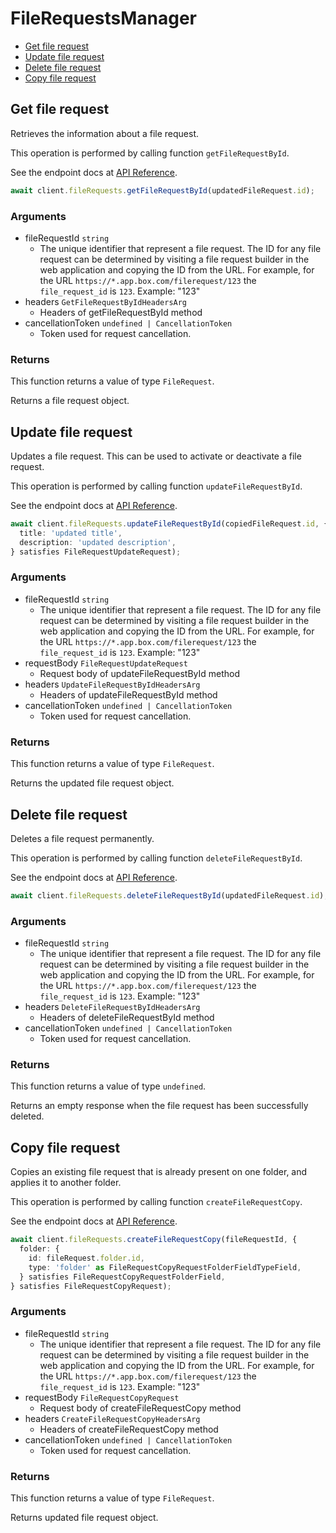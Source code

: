 # FileRequestsManager

- [Get file request](#get-file-request)
- [Update file request](#update-file-request)
- [Delete file request](#delete-file-request)
- [Copy file request](#copy-file-request)

## Get file request

Retrieves the information about a file request.

This operation is performed by calling function `getFileRequestById`.

See the endpoint docs at
[API Reference](https://developer.box.com/reference/get-file-requests-id/).

<!-- sample get_file_requests_id -->

```ts
await client.fileRequests.getFileRequestById(updatedFileRequest.id);
```

### Arguments

- fileRequestId `string`
  - The unique identifier that represent a file request. The ID for any file request can be determined by visiting a file request builder in the web application and copying the ID from the URL. For example, for the URL `https://*.app.box.com/filerequest/123` the `file_request_id` is `123`. Example: "123"
- headers `GetFileRequestByIdHeadersArg`
  - Headers of getFileRequestById method
- cancellationToken `undefined | CancellationToken`
  - Token used for request cancellation.

### Returns

This function returns a value of type `FileRequest`.

Returns a file request object.

## Update file request

Updates a file request. This can be used to activate or
deactivate a file request.

This operation is performed by calling function `updateFileRequestById`.

See the endpoint docs at
[API Reference](https://developer.box.com/reference/put-file-requests-id/).

<!-- sample put_file_requests_id -->

```ts
await client.fileRequests.updateFileRequestById(copiedFileRequest.id, {
  title: 'updated title',
  description: 'updated description',
} satisfies FileRequestUpdateRequest);
```

### Arguments

- fileRequestId `string`
  - The unique identifier that represent a file request. The ID for any file request can be determined by visiting a file request builder in the web application and copying the ID from the URL. For example, for the URL `https://*.app.box.com/filerequest/123` the `file_request_id` is `123`. Example: "123"
- requestBody `FileRequestUpdateRequest`
  - Request body of updateFileRequestById method
- headers `UpdateFileRequestByIdHeadersArg`
  - Headers of updateFileRequestById method
- cancellationToken `undefined | CancellationToken`
  - Token used for request cancellation.

### Returns

This function returns a value of type `FileRequest`.

Returns the updated file request object.

## Delete file request

Deletes a file request permanently.

This operation is performed by calling function `deleteFileRequestById`.

See the endpoint docs at
[API Reference](https://developer.box.com/reference/delete-file-requests-id/).

<!-- sample delete_file_requests_id -->

```ts
await client.fileRequests.deleteFileRequestById(updatedFileRequest.id);
```

### Arguments

- fileRequestId `string`
  - The unique identifier that represent a file request. The ID for any file request can be determined by visiting a file request builder in the web application and copying the ID from the URL. For example, for the URL `https://*.app.box.com/filerequest/123` the `file_request_id` is `123`. Example: "123"
- headers `DeleteFileRequestByIdHeadersArg`
  - Headers of deleteFileRequestById method
- cancellationToken `undefined | CancellationToken`
  - Token used for request cancellation.

### Returns

This function returns a value of type `undefined`.

Returns an empty response when the file request has been successfully
deleted.

## Copy file request

Copies an existing file request that is already present on one folder,
and applies it to another folder.

This operation is performed by calling function `createFileRequestCopy`.

See the endpoint docs at
[API Reference](https://developer.box.com/reference/post-file-requests-id-copy/).

<!-- sample post_file_requests_id_copy -->

```ts
await client.fileRequests.createFileRequestCopy(fileRequestId, {
  folder: {
    id: fileRequest.folder.id,
    type: 'folder' as FileRequestCopyRequestFolderFieldTypeField,
  } satisfies FileRequestCopyRequestFolderField,
} satisfies FileRequestCopyRequest);
```

### Arguments

- fileRequestId `string`
  - The unique identifier that represent a file request. The ID for any file request can be determined by visiting a file request builder in the web application and copying the ID from the URL. For example, for the URL `https://*.app.box.com/filerequest/123` the `file_request_id` is `123`. Example: "123"
- requestBody `FileRequestCopyRequest`
  - Request body of createFileRequestCopy method
- headers `CreateFileRequestCopyHeadersArg`
  - Headers of createFileRequestCopy method
- cancellationToken `undefined | CancellationToken`
  - Token used for request cancellation.

### Returns

This function returns a value of type `FileRequest`.

Returns updated file request object.
